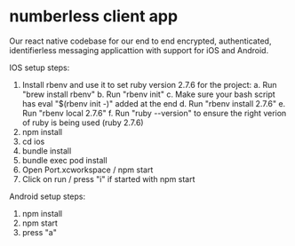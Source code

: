 # numberless client app

Our react native codebase for our end to end encrypted, authenticated, identifierless messaging applicattion with support for iOS and Android.

IOS setup steps:

1. Install rbenv and use it to set ruby version 2.7.6 for the project:
	a. Run "brew install rbenv"
	b. Run "rbenv init"
	c. Make sure your bash script has eval "$(rbenv init -)" added at the end
	d. Run "rbenv install 2.7.6"
	e. Run "rbenv local 2.7.6"
    f. Run "ruby --version" to ensure the right verion of ruby is being used (ruby 2.7.6)
2. npm install
3. cd ios
4. bundle install
5. bundle exec pod install
6. Open Port.xcworkspace / npm start
7. Click on run / press "i" if started with npm start

Android setup steps:

1. npm install
2. npm start
3. press "a"
